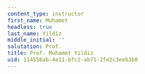 ```yaml
---
content_type: instructor
first_name: Muhamet
headless: true
last_name: Yildiz
middle_initial: ''
salutation: Prof.
title: Prof. Muhamet Yildiz
uid: 114556ab-4e11-bfc2-ab71-2fe2c3eeb3b0
---
```


